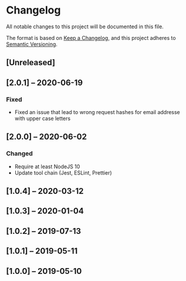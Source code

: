 # Changelog

All notable changes to this project will be documented in this file.

The format is based on [Keep a Changelog](https://keepachangelog.com/en/1.0.0/),
and this project adheres to [Semantic Versioning](https://semver.org/spec/v2.0.0.html).

## [Unreleased]

## [2.0.1] – 2020-06-19

### Fixed

- Fixed an issue that lead to wrong request hashes for email addresse with upper case letters

## [2.0.0] – 2020-06-02

### Changed

- Require at least NodeJS 10
- Update tool chain (Jest, ESLint, Prettier)

## [1.0.4] – 2020-03-12

## [1.0.3] – 2020-01-04

## [1.0.2] – 2019-07-13

## [1.0.1] – 2019-05-11

## [1.0.0] – 2019-05-10
